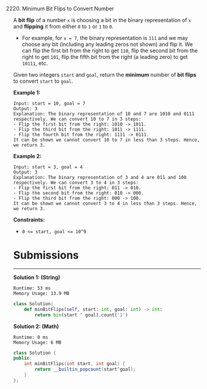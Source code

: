 2220. Minimum Bit Flips to Convert Number

A **bit flip** of a number `x` is choosing a bit in the binary representation of `x` and **flipping** it from either `0` to `1` or `1` to `0`.

* For example, for `x = 7`, the binary representation is `111` and we may choose any bit (including any leading zeros not shown) and flip it. We can flip the first bit from the right to get `110`, flip the second bit from the right to get `101`, flip the fifth bit from the right (a leading zero) to get `10111`, etc.

Given two integers `start` and `goal`, return the **minimum** number of **bit flips** to convert `start` to `goal`.

 

**Example 1:**
```
Input: start = 10, goal = 7
Output: 3
Explanation: The binary representation of 10 and 7 are 1010 and 0111 respectively. We can convert 10 to 7 in 3 steps:
- Flip the first bit from the right: 1010 -> 1011.
- Flip the third bit from the right: 1011 -> 1111.
- Flip the fourth bit from the right: 1111 -> 0111.
It can be shown we cannot convert 10 to 7 in less than 3 steps. Hence, we return 3.
```

**Example 2:**
```
Input: start = 3, goal = 4
Output: 3
Explanation: The binary representation of 3 and 4 are 011 and 100 respectively. We can convert 3 to 4 in 3 steps:
- Flip the first bit from the right: 011 -> 010.
- Flip the second bit from the right: 010 -> 000.
- Flip the third bit from the right: 000 -> 100.
It can be shown we cannot convert 3 to 4 in less than 3 steps. Hence, we return 3.
```

**Constraints:**

* `0 <= start, goal <= 10^9`

# Submissions
---
**Solution 1: (String)**
```
Runtime: 53 ms
Memory Usage: 13.9 MB
```
```python
class Solution:
    def minBitFlips(self, start: int, goal: int) -> int:
        return bin(start ^ goal).count('1')
```

**Solution 2: (Math)**
```
Runtime: 0 ms
Memory Usage: 6 MB
```
```c++
class Solution {
public:
    int minBitFlips(int start, int goal) {
        return __builtin_popcount(start^goal);
    }
};
```
